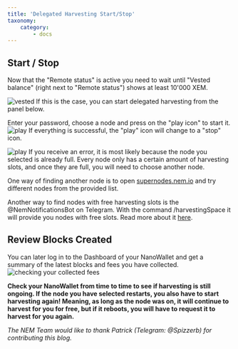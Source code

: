 ```yaml
---
title: 'Delegated Harvesting Start/Stop'
taxonomy:
    category:
        - docs
---
```


## Start / Stop
Now that the "Remote status" is active you need to wait until "Vested balance" (right next to "Remote status") shows at least 10'000 XEM.

![vested](http://imgur.com/yIPI2t2.png)
If this is the case, you can start delegated harvesting from the panel below.

Enter your password, choose a node and press on the "play icon" to start it. 
![play](http://imgur.com/HABqSr3.png)
If everything is successful, the "play" icon will change to a "stop" icon.

![play](http://imgur.com/BKvKeoS.png)
If you receive an error, it is most likely because the node you selected is already full. Every node only has a certain amount of harvesting slots, and once they are full, you will need to choose another node.

One way of finding another node is to open [supernodes.nem.io](http://supernodes.nem.io) and try different nodes from the provided list. 

Another way to find nodes with free harvesting slots is the @NemNotificationsBot on Telegram. With the command /harvestingSpace it will provide you nodes with free slots. Read more about it [here](https://blog.nem.io/nem-chain-supernode-notifications-telegram-bot/).


## Review Blocks Created
You can later log in to the Dashboard of your NanoWallet and get a summary of the latest blocks and fees you have collected. 
![checking your collected fees](http://i.imgur.com/JY8LbwQ.png)

**Check your NanoWallet from time to time to see if harvesting is still ongoing. If the node you have selected restarts, you also have to start harvesting again! Meaning, as long as the node was on, it will continue to harvest for you for free, but if it reboots, you will have to request it to harvest for you again.**

*The NEM Team would like to thank Patrick (Telegram: @Spizzerb) for contributing this blog.*